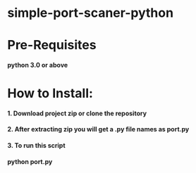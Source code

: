 # simple-port-scaner-python

# Pre-Requisites
#### python 3.0 or above

# How to Install:
#### 1. Download project zip or clone the repository
#### 2. After extracting zip you will get a .py file names as port.py
#### 3. To run this script
####     python port.py <IP-Address>

